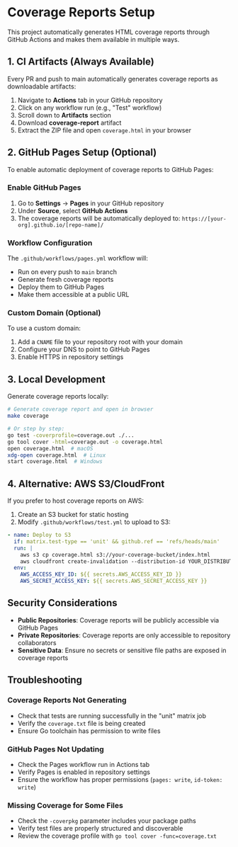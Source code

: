 # Coverage Reports Setup

This project automatically generates HTML coverage reports through GitHub Actions and makes them available in multiple ways.

## 1. CI Artifacts (Always Available)

Every PR and push to main automatically generates coverage reports as downloadable artifacts:

1. Navigate to **Actions** tab in your GitHub repository
2. Click on any workflow run (e.g., "Test" workflow)
3. Scroll down to **Artifacts** section
4. Download **coverage-report** artifact
5. Extract the ZIP file and open `coverage.html` in your browser

## 2. GitHub Pages Setup (Optional)

To enable automatic deployment of coverage reports to GitHub Pages:

### Enable GitHub Pages

1. Go to **Settings** → **Pages** in your GitHub repository
2. Under **Source**, select **GitHub Actions**
3. The coverage reports will be automatically deployed to: `https://[your-org].github.io/[repo-name]/`

### Workflow Configuration

The `.github/workflows/pages.yml` workflow will:
- Run on every push to `main` branch
- Generate fresh coverage reports
- Deploy them to GitHub Pages
- Make them accessible at a public URL

### Custom Domain (Optional)

To use a custom domain:
1. Add a `CNAME` file to your repository root with your domain
2. Configure your DNS to point to GitHub Pages
3. Enable HTTPS in repository settings

## 3. Local Development

Generate coverage reports locally:

```bash
# Generate coverage report and open in browser
make coverage

# Or step by step:
go test -coverprofile=coverage.out ./...
go tool cover -html=coverage.out -o coverage.html
open coverage.html  # macOS
xdg-open coverage.html  # Linux
start coverage.html  # Windows
```

## 4. Alternative: AWS S3/CloudFront

If you prefer to host coverage reports on AWS:

1. Create an S3 bucket for static hosting
2. Modify `.github/workflows/test.yml` to upload to S3:

```yaml
- name: Deploy to S3
  if: matrix.test-type == 'unit' && github.ref == 'refs/heads/main'
  run: |
    aws s3 cp coverage.html s3://your-coverage-bucket/index.html
    aws cloudfront create-invalidation --distribution-id YOUR_DISTRIBUTION_ID --paths "/*"
  env:
    AWS_ACCESS_KEY_ID: ${{ secrets.AWS_ACCESS_KEY_ID }}
    AWS_SECRET_ACCESS_KEY: ${{ secrets.AWS_SECRET_ACCESS_KEY }}
```

## Security Considerations

- **Public Repositories**: Coverage reports will be publicly accessible via GitHub Pages
- **Private Repositories**: Coverage reports are only accessible to repository collaborators
- **Sensitive Data**: Ensure no secrets or sensitive file paths are exposed in coverage reports

## Troubleshooting

### Coverage Reports Not Generating
- Check that tests are running successfully in the "unit" matrix job
- Verify the `coverage.txt` file is being created
- Ensure Go toolchain has permission to write files

### GitHub Pages Not Updating
- Check the Pages workflow run in Actions tab
- Verify Pages is enabled in repository settings
- Ensure the workflow has proper permissions (`pages: write`, `id-token: write`)

### Missing Coverage for Some Files
- Check the `-coverpkg` parameter includes your package paths
- Verify test files are properly structured and discoverable
- Review the coverage profile with `go tool cover -func=coverage.txt`
